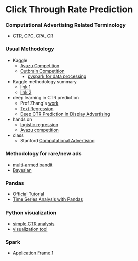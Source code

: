 # Click Through Rate Prediction

### Computational Advertising Related Terminology
* [CTR, CPC, CPA, CR](http://www.regalix.com/by_regalix/insights/blogs/four-cs-ppc-ctr-cpc-cpa-cr/)


### Usual Methodology
* Kaggle
  * [Avazu Competition](https://www.kaggle.com/c/avazu-ctr-prediction)
  * [Outbrain Competition](https://www.kaggle.com/c/outbrain-click-prediction)
     * [pyspark for data processing](https://github.com/gabrielspmoreira/static_resources/blob/gh-pages/Kaggle-Outbrain-PageViews_EventsAnalytics.ipynb)
* Kaggle methodology summary
  * [link 1](http://mlwave.com/predicting-click-through-rates-with-online-machine-learning/)
  * [link 2](./ref/ClickThroughRate2015.pdf)
* deep learning in CTR prediction
    * Prof Zhang's [work](https://github.com/wnzhang/deep-ctr)
    * [Text Regression](https://blog.deepomatic.com/text-regression-for-click-through-rate-prediction-using-convnet-9f43971e12c#.9yarc7hbb)
    * [Deep CTR Prediction in Display Advertising](./ref/Deep_CTR.pdf)
* hands on
  * [logistic regression](https://turi.com/learn/gallery/notebooks/click_through_rate_prediction_intro.html)
  * [Avazu competition](https://github.com/owenzhang/kaggle-avazu)
* class
  * Stanford [Computational Advertising](http://web.stanford.edu/class/msande239/)


### Methodology for rare/new ads
* [multi-armed bandit](http://yelp.github.io/MOE/bandit.html)
* [Bayesian](http://www.marketingdistillery.com/2014/09/24/bayesian-modeling-of-click-through-rate-for-small-data/)

### Pandas
* [Official Tutorial](http://pandas.pydata.org/pandas-docs/stable/tutorials.html)
* [Time Series Analysis with Pandas](https://www.analyticsvidhya.com/blog/2016/02/time-series-forecasting-codes-python/)


### Python visualization
* [simple CTR analysis](https://github.com/jfraj/click-through)
* [visualization tool](./ref/EECS-2016-64.pdf)

### Spark
* [Application Frame 1](./ref/Spark在计算广告领域的应用实践.pdf)
